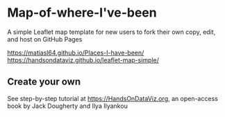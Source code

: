 # Map-of-where-I've-been
A simple Leaflet map template for new users to fork their own copy, edit, and host on GitHub Pages

https://matiasl64.github.io/Places-I-have-been/
https://handsondataviz.github.io/leaflet-map-simple/

## Create your own
See step-by-step tutorial at https://HandsOnDataViz.org, an open-access book by Jack Dougherty and Ilya Ilyankou
